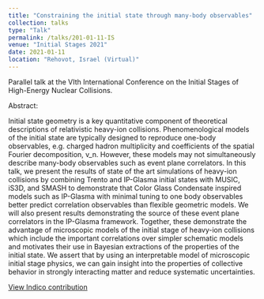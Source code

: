 ```yaml
---
title: "Constraining the initial state through many-body observables"
collection: talks
type: "Talk"
permalink: /talks/201-01-11-IS
venue: "Initial Stages 2021"
date: 2021-01-11
location: "Rehovot, Israel (Virtual)"
---
```


Parallel talk at the VIth International Conference on the Initial Stages of High-Energy Nuclear Collisions.

Abstract:

Initial state geometry is a key quantitative component of theoretical descriptions of relativistic heavy-ion collisions. Phenomenological models of the initial state are typically designed to reproduce one-body observables, e.g. charged hadron multiplicity and coefficients of the spatial Fourier decomposition, v_n. However, these models may not simultaneously describe many-body observables such as event plane correlators. In this talk, we present the results of state of the art simulations of heavy-ion collisions by combining Trento and IP-Glasma initial states with MUSIC, iS3D, and SMASH to demonstrate that Color Glass Condensate inspired models such as IP-Glasma with minimal tuning to one body observables better predict correlation observables than flexible geometric models. We will also present results demonstrating the source of these event plane correlators in the IP-Glasma framework. Together, these demonstrate the advantage of microscopic models of the initial stage of heavy-ion collisions which include the important correlations over simpler schematic models and motivates their use in Bayesian extractions of the properties of the initial state. We assert that by using an interpretable model of microscopic initial stage physics, we can gain insight into the properties of collective behavior in strongly interacting matter and reduce systematic uncertainties.

[View Indico contribution](https://indico.cern.ch/event/854124/contributions/4145022/)
